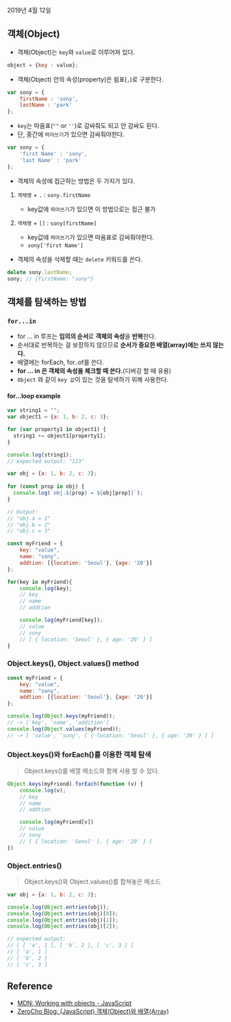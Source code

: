 2019년 4월 12일

## 객체(Object)

- 객체(Object)는 `key`와 `value`로 이루어져 있다.
```javascript
object = {key : value};
```

- 객체(Object) 안의 속성(property)은 쉼표(`,`)로 구분한다. 

```javascript
var sony = {
    firstName : 'sony',
    lastName : 'park'
};
```

- `key`는 따옴표(`""` or `''`)로 감싸줘도 되고 안 감싸도 된다.
- 단, 중간에 `띄어쓰기`가 있으면 감싸줘야한다.

```javascript
var sony = {
    'first Name' : 'sony',
    'last Name' : 'park'
};
```

- 객체의 속성에 접근하는 방법은 두 가지가 있다.
1. `객채명` + `.` : `sony.firstName`
    - key값에 `띄어쓰기`가 있으면 이 방법으로는 접근 불가
    
2. `객채명` + `[]` : `sony[firstName]`
    - key값에 `띄어쓰기`가 있으면 따옴표로 감싸줘야한다.
    - `sony['first Name']`

- 객체의 속성을 삭제할 때는 `delete` 키워드를 쓴다.

```javascript
delete sony.lastName;
sony; // {firstName: "sony"}
```

## 객체를 탐색하는 방법

### `for...in`

- for ... in 루프는 **임의의 순서**로 **객체의 속성**을 **반복**한다.
- 순서대로 반복하는 걸 보장하지 않으므로 **순서가 중요한 배열(array)에는 쓰지 않는다.**
- 배열에는 forEach, for..of를 쓴다.
- **for ... in 은 객체의 속성을 체크할 때 쓴다.**(디버깅 할 때 유용)
- `Object` 와 같이 `key 값`이 있는 것을 탐색하기 위해 사용한다.

#### for...loop example

```javascript
var string1 = "";
var object1 = {a: 1, b: 2, c: 3};

for (var property1 in object1) {
  string1 += object1[property1];
}

console.log(string1);
// expected output: "123"
```

```javascript
var obj = {a: 1, b: 2, c: 3};
    
for (const prop in obj) {
  console.log(`obj.${prop} = ${obj[prop]}`);
}

// Output:
// "obj.a = 1"
// "obj.b = 2"
// "obj.c = 3"
```

```javascript
const myFriend = {
    key: "value",
    name: "sony",
    addtion: [{location: 'Seoul'}, {age: '20'}]
};

for(key in myFriend){
    console.log(key);
    // key
    // name
    // addtion

    console.log(myFriend[key]);
    // value
    // sony
    // [ { location: 'Seoul' }, { age: '20' } ]
}
```

### Object.keys(), Object.values() method

```javascript
const myFriend = {
    key: "value",
    name: "sony",
    addtion: [{location: 'Seoul'}, {age: '20'}]
};

console.log(Object.keys(myFriend));
// -> ['key', 'name', 'addition']
console.log(Object.values(myFriend));
// -> [ 'value', 'sony', [ { location: 'Seoul' }, { age: '20' } ] ]
```

### Object.keys()와 forEach()를 이용한 객체 탐색
> Object.keys()를 배열 메소드와 함께 사용 할 수 있다. 

```javascript
Object.keys(myFriend).forEach(function (v) {
    console.log(v);
    // key
    // name
    // addtion

    console.log(myFriend[v])
    // value
    // sony
    // [ { location: 'Seoul' }, { age: '20' } ]
})
```

### Object.entries()
> Object.keys()와 Object.values()를 합쳐놓은 메소드

```javascript
var obj = {a: 1, b: 2, c: 3};

console.log(Object.entries(obj));
console.log(Object.entries(obj)[0]);
console.log(Object.entries(obj)[1]);
console.log(Object.entries(obj)[2]);

// expected output:
// [ [ 'a', 1 ], [ 'b', 2 ], [ 'c', 3 ] ]
// [ 'a', 1 ]
// [ 'b', 2 ]
// [ 'c', 3 ]
```


## Reference

- [MDN: Working with objects - JavaScript](https://developer.mozilla.org/en-US/docs/Web/JavaScript/Guide/Working_with_Objects)
- [ZeroCho Blog: (JavaScript) 객체(Object)와 배열(Array)](https://www.zerocho.com/category/JavaScript/post/572c6f759a5f1c4db2481ee3)

